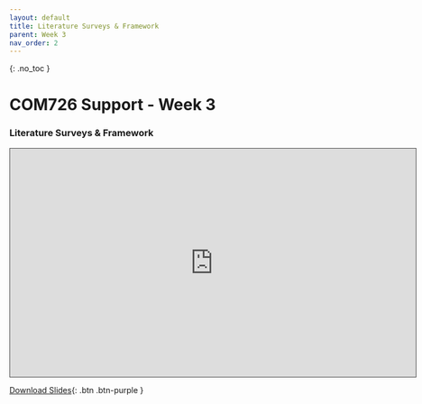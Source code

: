 ```yaml
---
layout: default
title: Literature Surveys & Framework
parent: Week 3
nav_order: 2
---
```


{: .no_toc }

# COM726 Support - Week 3

### Literature Surveys & Framework

<iframe src="https://solent.cloud.panopto.eu/Panopto/Pages/Embed.aspx?id=4974e9c1-9923-4029-a32b-b0360188db10&autoplay=false&offerviewer=true&showtitle=true&showbrand=true&captions=true&interactivity=all" height="405" width="720" style="border: 1px solid #464646;" allowfullscreen allow="autoplay"></iframe>

[Download Slides](../slides/RESERACH_INTRO_2023_new.pptx){: .btn .btn-purple }



